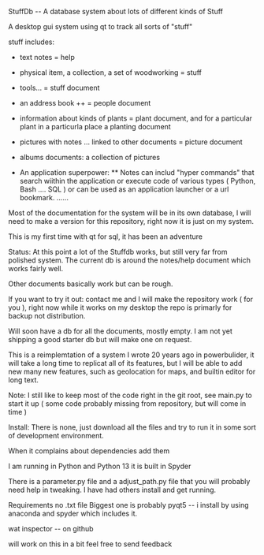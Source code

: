 StuffDb  -- A database system about lots of different kinds of Stuff

A desktop gui system using qt to track all sorts of "stuff"  

  stuff includes:
* text notes = help 
* physical item, a collection, a set of woodworking = stuff
* tools... = stuff document
* an address book ++   = people document 
* information about kinds of plants = plant document, and for a particular plant in a particurla place a planting document
* pictures with notes ... linked to other documents = picture document
* albums documents: a collection of pictures

* An application superpower:
  ** Notes can includ "hyper commands" that search wiithin the application or execute
     code of various types ( Python, Bash .... SQL ) or can be used as an application
     launcher or a url bookmark.
      ......

Most of the documentation for the system will be in its own database, I will need
to make a version for this repository, right now it is just on my system.

This is my first time with qt for sql, it has been an adventure

Status:
  At this point a lot of the Stuffdb works, but still very far from polished system.
  The current db is around the notes/help document which works fairly well.

  Other documents basically work but can be rough.
  
  If you want to try it out: contact me and I will make the repository work ( for you ), right
  now while it works on my desktop the repo is primarly for backup not distribution.

  Will soon have a db for all the documents, mostly empty.
  I am not yet shipping a good starter db but will make one on request.

This is a reimplemtation of a system I wrote 20 years ago in powerbulider, it
will take a long time to replicat all of its features, but I will be able
to add new many new features, such as geolocation for maps, and builtin
editor for long text.

Note:
  I still like to keep most of the code right in the git root, see main.py to 
  start it up ( some code probably missing from repository, but will come in time )


Install:
  There is none, just download all the files and try to run it in
  some sort of development environment.
  
  When it complains about dependencies add them

  I am running in Python and Python 13 it is built in Spyder

  There is a parameter.py file and a adjust_path.py file that you will probably
  need help in tweaking.  I have had others install and get running.

Requirements  no .txt file
  Biggest one is probably pyqt5 -- i install by using anaconda and spyder which
    includes it.

  wat inspector -- on github 

  will work on this in a bit feel free to send feedback

  

